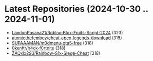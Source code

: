 # Latest Repositories (2024-10-30 .. 2024-11-01)

- [LandonPasana21/Roblox-Blox-Fruits-Script-2024](https://github.com/LandonPasana21/Roblox-Blox-Fruits-Script-2024) (323)
- [atomicthefemboy/cheat-apex-legends-download](https://github.com/atomicthefemboy/cheat-apex-legends-download) (318)
- [SUPAAAMAN/m0dmenu-gta5-free](https://github.com/SUPAAAMAN/m0dmenu-gta5-free) (318)
- [0kenftr/h4ck-f0rtnite](https://github.com/0kenftr/h4ck-f0rtnite) (318)
- [ZAQxlx293/Rainbow-S1x-Siege-Cheat](https://github.com/ZAQxlx293/Rainbow-S1x-Siege-Cheat) (318)
